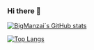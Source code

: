### Hi there 👋

[![BigManzai´s GitHub stats](https://github-readme-stats.vercel.app/api?username=BigManzai)](https://github.com/BigManzai/BigManzai/blob/main/README.md)

[![Top Langs](https://github-readme-stats.vercel.app/api/top-langs/?username=BigManzai&layout=pie)](https://github.com/BigManzai/github-readme-stats)
<!--
**BigManzai/BigManzai** is a ✨ _special_ ✨ repository because its `README.md` (this file) appears on your GitHub profile.

Here are some ideas to get you started:

- 🔭 I’m currently working on ...
- 🌱 I’m currently learning ...
- 👯 I’m looking to collaborate on ...
- 🤔 I’m looking for help with ...
- 💬 Ask me about ...
- 📫 How to reach me: ...
- 😄 Pronouns: ...
- ⚡ Fun fact: ...
-->
